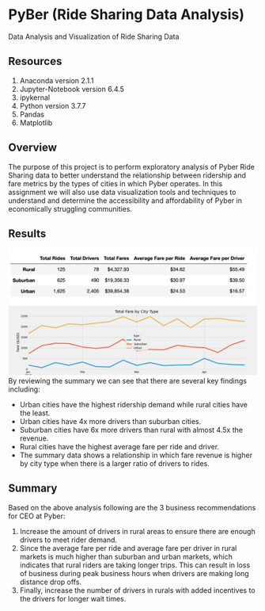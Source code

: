 # PyBer (Ride Sharing Data Analysis)
Data Analysis and Visualization of Ride Sharing Data

## Resources
1) Anaconda version 2.1.1
2) Jupyter-Notebook version 6.4.5
3) ipykernal
4) Python version 3.7.7
5) Pandas
6) Matplotlib

## Overview 
The purpose of this project is to perform exploratory analysis of Pyber Ride Sharing data to better understand the relationship between ridership and fare metrics by the types of cities in which Pyber operates. In this assignment we will also use data visualization tools and techniques to understand and determine the accessibility and affordability of Pyber in economically struggling communities.

## Results 
![Pic_1](https://github.com/fouadZiaa/Pyber-Challenge/blob/42eb478c6b5c332749ae9830be94981ed2bc1c81/Resources/Screen%20Shot%202022-07-18%20at%2010.26.36%20AM.png)
![Pic_2](https://github.com/fouadZiaa/Pyber-Challenge/blob/6abd7e054b6379a54dbe36b2df39633204b44ea4/Resources/Pyber_fare_summary.png)
By reviewing the summary we can see that there are several key findings including: 
- Urban cities have the highest ridership demand while rural cities have the least.
- Urban cities have 4x more drivers than suburban cities.
- Suburban cities have 6x more drivers than rural with almost 4.5x the revenue.
- Rural cities have the highest average fare per ride and driver. 
- The summary data shows a relationship in which fare revenue is higher by city type when there is a larger ratio of drivers to rides. 

## Summary

Based on the above analysis following are the 3 business recommendations for CEO at Pyber: 
1) Increase the amount of drivers in rural areas to ensure there are enough drivers to meet rider demand. 
2) Since the average fare per ride and average fare per driver in rural markets is much higher than suburban and urban markets, which indicates that rural riders are taking longer trips. This can result in loss of business during peak business hours when drivers are making long distance drop offs.
3) Finally, increase the number of drivers in rurals with added incentives to the drivers for longer wait times. 
